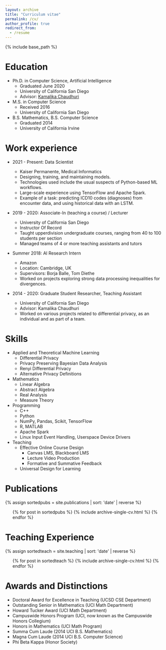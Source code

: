 ```yaml
---
layout: archive
title: "Curriculum vitae"
permalink: /cv/
author_profile: true
redirect_from:
  - /resume
---
```


{% include base_path %}

Education
======
- Ph.D. in Computer Science, Artificial Intelligence
    - Graduated June 2020
    - University of California San Diego
    - Advisor: [Kamalika Chaudhuri](http://cseweb.ucsd.edu/~kamalika/)
- M.S. in Computer Science
    - Received 2016
    - University of California San Diego
- B.S. Mathematics, B.S. Computer Science
    - Graduated 2014
    - University of California Irvine

Work experience
======

* 2021 - Present: Data Scientist
  * Kaiser Permanente, Medical Informatics
  * Designing, training, and maintaining models.
  * Technologies used include the usual suspects of Python-based ML workflows.
  * Large-scale experience using TensorFlow and Apache Spark.
  * Example of a task: predicting ICD10 codes (diagnoses) from encounter data, and using historical data with an LSTM.

* 2019 - 2020: Associate-In (teaching a course) / Lecturer
  * University of California San Diego
  * Instructor Of Record
  * Taught upperdivision undergraduate courses, ranging from 40 to 100 students per section
  * Managed teams of 4 or more teaching assistants and tutors

* Summer 2018: AI Research Intern
  * Amazon
  * Location: Cambridge, UK
  * Supervisors: Borja Balle, Tom Diethe
  * Worked on projects exploring strong data processing inequalities for divergences.

* 2014 - 2020: Graduate Student Researcher, Teaching Assistant
  * University of California San Diego
  * Advisor: Kamalika Chaudhuri
  * Worked on various projects related to differential privacy, as an individual and as part of a team.
  
Skills
======
* Applied and Theoretical Machine Learning
  * Differential Privacy
  * Privacy Preserving Bayesian Data Analysis
  * Renyi Differential Privacy
  * Alternative Privacy Definitions
* Mathematics
  * Linear Algebra
  * Abstract Algebra
  * Real Analysis
  * Measure Theory
* Programming
  * C++
  * Python
  * NumPy, Pandas, Scikit, TensorFlow
  * R, MATLAB
  * Apache Spark
  * Linux Input Event Handling, Userspace Device Drivers
* Teaching
  * Effective Online Course Design
    * Canvas LMS, Blackboard LMS
    * Lecture Video Production
    * Formative and Summative Feedback
  * Universal Design for Learning

Publications
======
{% assign sortedpubs = site.publications | sort: 'date' | reverse %} 
  <ul>{% for post in sortedpubs %}
    {% include archive-single-cv.html %}
  {% endfor %}</ul>
  
Teaching Experience
======
{% assign sortedteach = site.teaching | sort: 'date' | reverse %} 
  <ul>{% for post in sortedteach %}
    {% include archive-single-cv.html %}
  {% endfor %}</ul>
  
Awards and Distinctions
======

* Doctoral Award for Excellence in Teaching (UCSD CSE Department)
* Outstanding Senior in Mathematics (UCI Math Department)
* Howard Tucker Award (UCI Math Department)
* Campuswide Honors Program (UCI, now known as the Campuswide Honors Collegium)
* Honors in Mathematics (UCI Math Program)
* Summa Cum Laude (2014 UCI B.S. Mathematics)
* Magna Cum Laude (2014 UCI B.S. Computer Science)
* Phi Beta Kappa (Honor Society)
  
